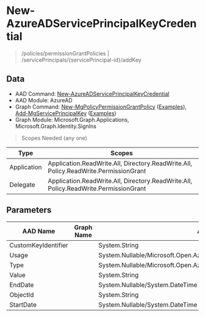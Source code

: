 # New-AzureADServicePrincipalKeyCredential

> /policies/permissionGrantPolicies | /servicePrincipals/{servicePrincipal-id}/addKey

## Data

+ AAD Command: [New-AzureADServicePrincipalKeyCredential](https://docs.microsoft.com/en-us/powershell/module/AzureAD/New-AzureADServicePrincipalKeyCredential)
+ AAD Module: AzureAD
+ Graph Command: [New-MgPolicyPermissionGrantPolicy](https://docs.microsoft.com/en-us/powershell/module/Microsoft.Graph.Identity.SignIns/New-MgPolicyPermissionGrantPolicy) ([Examples](https://github.com/orgs/msgraph/discussions?discussions_q=New-MgPolicyPermissionGrantPolicy)), [Add-MgServicePrincipalKey](https://docs.microsoft.com/en-us/powershell/module/Microsoft.Graph.Applications/Add-MgServicePrincipalKey) ([Examples](https://github.com/orgs/msgraph/discussions?discussions_q=Add-MgServicePrincipalKey))
+ Graph Module: Microsoft.Graph.Applications, Microsoft.Graph.Identity.SignIns

> Scopes Needed (any one)

|Type|Scopes|
|---|---|
|Application|Application.ReadWrite.All, Directory.ReadWrite.All, Policy.ReadWrite.PermissionGrant|
|Delegate|Application.ReadWrite.All, Directory.ReadWrite.All, Policy.ReadWrite.PermissionGrant|

## Parameters

|AAD Name|Graph Name|AAD Type|Graph Type|Infos|
|---|---|---|---|---|
|CustomKeyIdentifier||System.String|||
|Usage||System.Nullable/Microsoft.Open.AzureAD.Graph.PowerShell.Custom.KeyUsage|||
|Type||System.Nullable/Microsoft.Open.AzureAD.Graph.PowerShell.Custom.KeyType|||
|Value||System.String|||
|EndDate||System.Nullable/System.DateTime|||
|ObjectId||System.String|||
|StartDate||System.Nullable/System.DateTime|||


